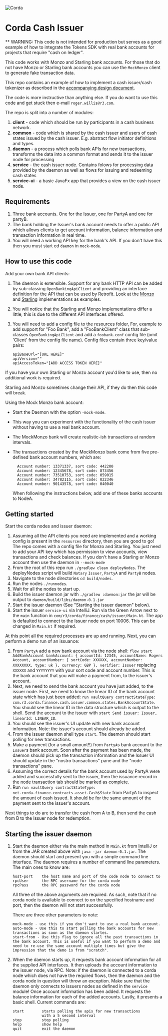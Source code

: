 ![Corda](https://www.corda.net/wp-content/uploads/2016/11/fg005_corda_b.png)

# Corda Cash Issuer

** WARNING: This code is not intended for production but serves as a good example
of how to integrate the Tokens SDK with real bank accounts for projects that 
require "cash on ledger".

This code works with Monzo and Starling bank accounts. For those that do not have
Monzo or Starling bank accounts you can use the `MockMonzo` client to generate
fake transaction data.

This repo contains an example of how to implement a cash issuer/cash tokenizer as
described in the [accompanying design document](design/design.md).

The code is more instructive than anything else. If you do want to use this code 
and get stuck then e-mail `roger.willis@r3.com`.

The repo is split into a number of modules:

1. **client** - code which should be run by participants in a cash business
   network.
2. **common** - code which is shared by the cash issuer and users of cash states
   issued by the cash issuer. E.g. abstract flow initiator definitions
   and types.
3. **daemon** - a process which polls bank APIs for new transactions,
   transforms the data into a common format and sends it to the issuer
   node for processing
4. **service** - the cash issuer node. Contains folows for processing data
   provided by the daemon as well as flows for issuing and redeeming cash
   states
5. **service-ui** - a basic JavaFx app that provides a view on the cash issuer
   node.

## Requirements

1. Three bank accounts. One for the Issuer, one for PartyA and one for
   partyB.
2. The bank holding the Issuer's bank account needs to offer a
   public API which allows clients to get account information, balance
   information and transaction information in real time.
3. You will need a working API key for the bank's API. If you don't have this 
   then you must start ed `daemon` in `mock-mode`.

## How to use this code

Add your own bank API clients:

1. The daemon is extensible. Support for any bank HTTP API can be added by
   sub-classing `OpenBankingApiClient` and providing an interface definition
   for the API that can be used by Retrofit. Look at the [Monzo](cash-issuer/daemon/src/main/kotlin/com/r3/corda/finance/cash/issuer/daemon/clients/Monzo.kt)
   and [Starling](cash-issuer/daemon/src/main/kotlin/com/r3/corda/finance/cash/issuer/daemon/clients/Starling.kt)
   implementations as examples.
2. You will notice that the Starling and Monzo implementations differ a
   little, this is due to the different API interfaces offered.
3. You will need to add a config file to the resources folder, For,
   example to add support for "Foo Bank", add a "FooBankClient" class that
   sub-classes `OpenBankingApiClient` and add a `foobank.conf` config file
   (omit 'Client' from the config file name). Config files contain three
   key/value pairs:

   ```
   apiBaseUrl="[URL HERE]"
   apiVersion=""
   apiAccessToken="[ADD ACCESS TOKEN HERE]"
   ```

If you have your own Starling or Monzo account you'd like to use, then
no additional work is required.

Starling and Monzo sometimes change their API, if they do then this code will break.

Using the Mock Monzo bank account:

* Start the Daemon with the option `-mock-mode`.
* This way you can experiment with the functionality of the cash issuer
  without having to use a real bank account.
* The MockMonzo bank will create realistic-ish transactions at random
  intervals.
* The transactions created by the MockMonzo bank come from five pre-defined bank 
  account numbers, which are:

        Account number: 13371337, sort code: 442200
        Account number: 12345678, sort code: 873456
        Account number: 73510753, sort code: 059015
        Account number: 34782115, sort code: 022346
        Account number: 90143578, sort code: 040040 
  
  When following the instructions below, add one of these banks accounts to
  NodeA.

## Getting started

Start the corda nodes and issuer daemon:

1. Assuming all the API clients you need are implemented and a working
   config is present in the `resources` directory, then you are good to
   go! The repo comes with a config file for Monzo and Starling. You just
   need to add your API key which has permission to view accounts, view transactions
   and check balances. If you don't have a Starling or Monzo account then use
   the daemon in `--mock-mode`
2. From the root of this repo run `./gradlew clean deployNodes`. The
   deployNodes script will build `Notary` `Issuer`, `PartyA` and `PartyB`
   nodes.
3. Navigate to the node directories `cd build/nodes`.
4. Run the nodes `./runnodes`.
5. Wait for all the nodes to start up.
6. Build the issuer daemon jar with `./gradlew :daemon:jar` the jar will be
   output to `daemon/build/libs/daemon-0.1.jar`
7. Start the issuer daemon (See "Starting the issuer daemon" below).
8. Start the issuer `service-ui` via IntelliJ. Run via the Green Arrow next to the
   `main` function in `com/r3/corda/finance/cash/issuer/Main.kt`. The app
   is defaulted to connect to the Issuer node on port 10006. This can be
   changed in `Main.kt` if required.

At this point all the required processes are up and running. Next, you can
perform a demo run of an issuance:

1. From `PartyA` add a new bank account via the node shell: `flow start AddBankAccount bankAccount: { accountId: 12345, accountName: Rogers Account, accountNumber: { sortCode: XXXXXX, accountNumber: XXXXXXXX, type: uk }, currency: GBP }, verifier: Issuer`
   replacing `XXXXXX` and `YYYYYYYY` with your sort code and account number.
   This is the bank account that you will make a payment from, to the issuer's
   account.
2. Next, we need to send the bank account you have just added, to the
   issuer node. First, we need to know the linear ID of the bank account
   state which has just been added: `run vaultQuery contractStateType: com.r3.corda.finance.cash.issuer.common.states.BankAccountState`.
   You should see the linear ID in the data structure which is output to the shell.
   Send the account to the issuer with `start Send issuer: Issuer, linearId: LINEAR_ID`.
3. You should see the issuer's UI update with new bank account information.
    Note: the issuer's account should already be added.
4. From the issuer daemon shell type `start`. The daemon should start
    polling for new transactions.
5. Make a payment (for a small amount!!) from `PartyA`s bank account to
    the `Issuer`s bank account. Soon after the payment has been made, the
    daemon should pick up the transaction information and the Issuer UI
    should update in the "nostro transactions" pane and the "node transactions"
    pane.
6. Assuming the correct details for the bank account used by PartyA were
    added and successfully sent to the issuer, then the issuance record in
    the node transaction tab should be marked as complete.
7. Run `run vaultQuery contractStateType: net.corda.finance.contracts.asset.Cash$State`
    from PartyA to inspect the amount of cash issued. It should be for
    the same amount of the payment sent to the issuer's account.
    
Next things to do are to transfer the cash from A to B, then send the cash from B 
to the Issuer node for redemption.

## Starting the issuer daemon

1. Start the daemon either via the main method in `Main.kt` from IntelliJ or 
   from the JAR created above with `java -jar daemon-0.1.jar`. The daemon should
   start and present you with a simple command line interface. The daemon
   requires a number of command line parameters. The main ones to know are:
   ```
   host-port    the host name and port of the code node to connect to
   rpcUser      the RPC username for the corda node
   rpcPass      the RPC password for the corda node
   ```
   All three of the above arguments are required. As such, note that if
   no corda node is available to connect to on the specified hostname and
   port, then the daemon will not start successfully.
   
   There are three other parameters to note:
   ```
   mock-mode - use this if you don't want to use a real bank account.
   auto-mode - Use this to start polling the bank accounts for new transactions as soon as the daemon startes.
   start-from - Use this flag to ignore all the past transactions in the bank account. This is useful if you want to perform a demo and need to re-use the same account multiple times but give the impression that the demo is from "scratch".
    ```
2. When the daemon starts up, it requests bank account information for all
   the supplied API interfaces. It then uploads the account information to
   the issuer node, via RPC. Note: if the daemon is connected to a corda
   node which does not have the required flows, then the daemon and the corda
   node in question will throw an exception. Make sure that the daemon
   only connects to issuers nodes as defined in the `service` module! Once
   account information has been added. It requests the balance information
   for each of the added accounts. Lastly, it presents a basic shell.
   Current commands are:
   ```
   start        starts polling the apis for new transactions
                with a 5 second interval
   stop         stop polling
   help         show help
   quit         exit the daemon
   ```

